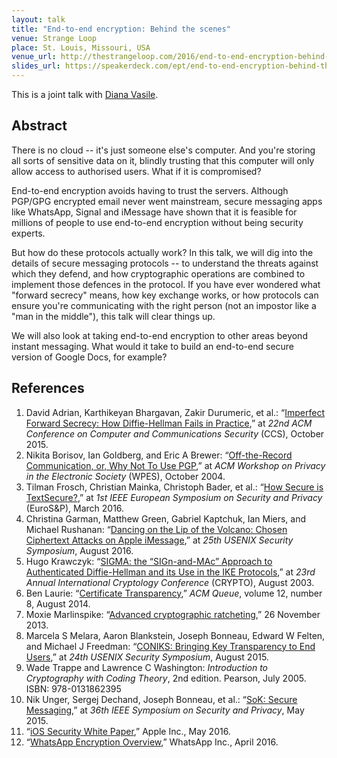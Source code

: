 ```yaml
---
layout: talk
title: "End-to-end encryption: Behind the scenes"
venue: Strange Loop
place: St. Louis, Missouri, USA
venue_url: http://thestrangeloop.com/2016/end-to-end-encryption-behind-the-scenes.html
slides_url: https://speakerdeck.com/ept/end-to-end-encryption-behind-the-scenes
---
```


This is a joint talk with [Diana Vasile](http://www.cl.cam.ac.uk/~dac53/).

<script async class="speakerdeck-embed" data-id="5060ce99a98c4faa86d8817f59dfbcf6" data-ratio="1.33333333333333" src="//speakerdeck.com/assets/embed.js"></script>

Abstract
--------

There is no cloud -- it's just someone else's computer. And you're storing all sorts of sensitive
data on it, blindly trusting that this computer will only allow access to authorised users. What if
it is compromised?

End-to-end encryption avoids having to trust the servers. Although PGP/GPG encrypted email never
went mainstream, secure messaging apps like WhatsApp, Signal and iMessage have shown that it is
feasible for millions of people to use end-to-end encryption without being security experts.

But how do these protocols actually work? In this talk, we will dig into the details of secure
messaging protocols -- to understand the threats against which they defend, and how cryptographic
operations are combined to implement those defences in the protocol. If you have ever wondered what
"forward secrecy" means, how key exchange works, or how protocols can ensure you're communicating
with the right person (not an impostor like a "man in the middle"), this talk will clear things up.

We will also look at taking end-to-end encryption to other areas beyond instant messaging. What
would it take to build an end-to-end secure version of Google Docs, for example?

References
----------

1.  David Adrian, Karthikeyan Bhargavan, Zakir Durumeric, et al.:
    “[Imperfect Forward Secrecy: How Diffie-Hellman Fails in Practice][weakdh],”
    at *22nd ACM Conference on Computer and Communications Security* (CCS), October 2015.
2.  Nikita Borisov, Ian Goldberg, and Eric A Brewer:
    “[Off-the-Record Communication, or, Why Not To Use PGP][otr],”
    at *ACM Workshop on Privacy in the Electronic Society* (WPES), October 2004.
3.  Tilman Frosch, Christian Mainka, Christoph Bader, et al.:
    “[How Secure is TextSecure?][textsecure],” at *1st IEEE European Symposium on
    Security and Privacy* (EuroS&P), March 2016.
4.  Christina Garman, Matthew Green, Gabriel Kaptchuk, Ian Miers, and Michael Rushanan:
    “[Dancing on the Lip of the Volcano: Chosen Ciphertext Attacks on Apple iMessage][imessage],”
    at *25th USENIX Security Symposium*, August 2016.
5.  Hugo Krawczyk: “[SIGMA: the “SIGn-and-MAc” Approach to Authenticated Diffie-Hellman
    and its Use in the IKE Protocols][sigma],” at
    *23rd Annual International Cryptology Conference* (CRYPTO), August 2003.
6.  Ben Laurie: “[Certificate Transparency][laurie],” *ACM Queue*, volume 12, number 8, August 2014.
7.  Moxie Marlinspike: “[Advanced cryptographic ratcheting][ratcheting],” 26 November 2013.
8.  Marcela S Melara, Aaron Blankstein, Joseph Bonneau, Edward W Felten, and Michael J Freedman:
    “[CONIKS: Bringing Key Transparency to End Users][coniks],” at
    *24th USENIX Security Symposium*, August 2015.
9.  Wade Trappe and Lawrence C Washington: *Introduction to Cryptography with Coding Theory*,
    2nd edition. Pearson, July 2005. ISBN: 978-0131862395
10. Nik Unger, Sergej Dechand, Joseph Bonneau, et al.:
    “[SoK: Secure Messaging][unger],” at *36th IEEE Symposium on Security and Privacy*, May 2015.
11. “[iOS Security White Paper][ios],” Apple Inc., May 2016.
12. “[WhatsApp Encryption Overview][whatsapp],” WhatsApp Inc., April 2016.

[weakdh]: https://weakdh.org/imperfect-forward-secrecy-ccs15.pdf
[otr]: https://otr.cypherpunks.ca/otr-wpes.pdf
[textsecure]: https://eprint.iacr.org/2014/904
[imessage]: https://www.usenix.org/conference/usenixsecurity16/technical-sessions/presentation/garman
[sigma]: http://iacr.org/archive/crypto2003/27290399/27290399.pdf
[laurie]: http://queue.acm.org/detail.cfm?id=2668154
[ratcheting]: https://whispersystems.org/blog/advanced-ratcheting/
[coniks]: https://www.usenix.org/system/files/conference/usenixsecurity15/sec15-paper-melara.pdf
[unger]: http://cacr.uwaterloo.ca/techreports/2015/cacr2015-02.pdf
[ios]: http://www.apple.com/business/docs/iOS_Security_Guide.pdf
[whatsapp]: https://www.whatsapp.com/security/WhatsApp-Security-Whitepaper.pdf

